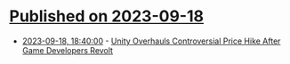 # [Published on 2023-09-18](index.md)

* [2023-09-18, 18:40:00](https://games.slashdot.org/story/23/09/18/184244/unity-overhauls-controversial-price-hike-after-game-developers-revolt?utm_source=rss1.0mainlinkanon&utm_medium=feed) - [Unity Overhauls Controversial Price Hike After Game Developers Revolt](https://games.slashdot.org/story/23/09/18/184244/unity-overhauls-controversial-price-hike-after-game-developers-revolt?utm_source=rss1.0mainlinkanon&utm_medium=feed)
